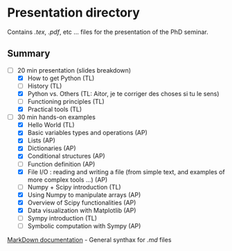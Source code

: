 # Presentation directory

Contains *.tex*, *.pdf*, etc ... files for the presentation of the PhD seminar.

## Summary

- [ ] 20 min presentation (slides breakdown)
    - [x] How to get Python (TL)
    - [ ] History (TL)
    - [x] Python vs. Others (TL: Aitor, je te corriger des choses si tu le sens)
    - [ ] Functioning principles (TL)
    - [x] Practical tools (TL)

- [ ] 30 min hands-on examples
    - [x] Hello World (TL)
    - [x] Basic variables types and operations (AP)
    - [x] Lists (AP)
    - [x] Dictionaries (AP)
    - [x] Conditional structures (AP)
    - [ ] Function definition (AP)
    - [x] File I/O : reading and writing a file (from simple text, and examples of more complex tools ...) (AP)
    - [ ] Numpy + Scipy introduction (TL)
    - [x] Using Numpy to manipulate arrays (AP)
    - [x] Overview of Scipy functionalities (AP)
    - [x] Data visualization with Matplotlib (AP)
    - [ ] Sympy introduction (TL)
    - [ ] Symbolic computation with Sympy (AP)

[MarkDown documentation](https://docs.gitlab.com/ee/user/markdown.html) - General synthax for *.md* files

